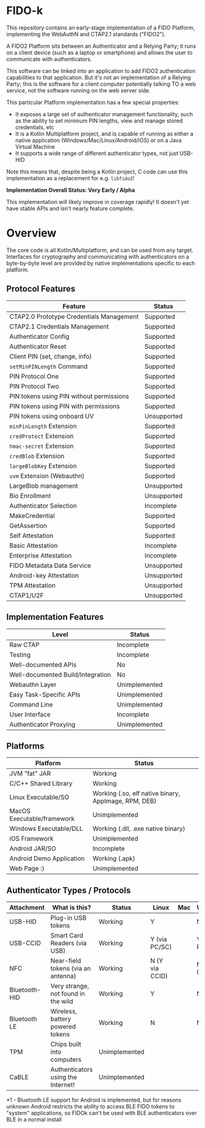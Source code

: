 FIDO-k
======

This repository contains an early-stage implementation of a FIDO Platform, implementing the
WebAuthN and CTAP2.1 standards ("FIDO2").

A FIDO2 Platform sits between an Authenticator and a Relying Party; it runs on a client
device (such as a laptop or smartphone) and allows the user to communicate with
authenticators.

This software can be linked into an application to add FIDO2 authentication capabilities
to that application. But it's not an implementation of a Relying Party; this is the
software for a client computer potentially talking TO a web service, not the software
running on the web server side.

This particular Platform implementation has a few special properties:

- It exposes a large set of authenticator management functionality, such as the ability
  to set minimum PIN lengths, view and manage stored credentials, etc
- It is a Kotlin Multiplatform project, and is capable of running as either a native
  application (Windows/Mac/Linux/Android/iOS) or on a Java Virtual Machine
- It supports a wide range of different authenticator types, not just USB-HID

Note this means that, despite being a Kotlin project, C code can use this
implementation as a replacement for e.g. `libfido2`!

**Implementation Overall Status: Very Early / Alpha**

This implementation will likely improve in coverage rapidly! It doesn't yet have stable
APIs and isn't nearly feature complete.

# Overview

The core code is all Kotlin/Multiplatform, and can be used from any target. Interfaces
for cryptography and communicating with authenticators on a byte-by-byte level are
provided by native implementations specific to each platform.

## Protocol Features

| Feature                                  | Status      |
|------------------------------------------|-------------|
| CTAP2.0 Prototype Credentials Management | Supported   |
| CTAP2.1 Credentials Management           | Supported   |
| Authenticator Config                     | Supported   |
| Authenticator Reset                      | Supported   |
| Client PIN (set, change, info)           | Supported   |
| `setMinPINLength` Command                | Supported   |
| PIN Protocol One                         | Supported   |
| PIN Protocol Two                         | Supported   |
| PIN tokens using PIN without permissions | Supported   |
| PIN tokens using PIN with permissions    | Supported   |
| PIN tokens using onboard UV              | Unsupported |
| `minPinLength` Extension                 | Supported   |
| `credProtect` Extension                  | Supported   |
| `hmac-secret` Extension                  | Supported   |
| `credBlob` Extension                     | Supported   |
| `largeBlobKey` Extension                 | Supported   |
| `uvm` Extension (Webauthn)               | Supported   |
| LargeBlob management                     | Unsupported |
| Bio Enrollment                           | Unsupported |
| Authenticator Selection                  | Incomplete  |
| MakeCredential                           | Supported   |
| GetAssertion                             | Supported   |
| Self Attestation                         | Supported   |
| Basic Attestation                        | Incomplete  |
| Enterprise Attestation                   | Incomplete  |
| FIDO Metadata Data Service               | Unsupported |
| Android-key Attestation                  | Unsupported |
| TPM Attestation                          | Unsupported |
| CTAP1/U2F                                | Unsupported |

## Implementation Features

| Level                             | Status        |
|-----------------------------------|---------------|
| Raw CTAP                          | Incomplete    |
| Testing                           | Incomplete    |
| Well-documented APIs              | No            |
| Well-documented Build/Integration | No            |
| Webauthn Layer                    | Unimplemented |
| Easy Task-Specific APIs           | Unimplemented |
| Command Line                      | Unimplemented |
| User Interface                    | Incomplete    |
| Authenticator Proxying            | Unimplemented |

## Platforms

| Platform                   | Status                                               |
|----------------------------|------------------------------------------------------|
| JVM "fat" JAR              | Working                                              |
| C/C++ Shared Library       | Working                                              |
| Linux Executable/SO        | Working (.so, elf native binary, AppImage, RPM, DEB) |
| MacOS Executable/framework | Unimplemented                                        |
| Windows Executable/DLL     | Working (.dll, .exe native binary)                   |
| iOS Framework              | Unimplemented                                        |
| Android JAR/SO             | Incomplete                                           |
| Android Demo Application   | Working (.apk)                                       |
| Web Page :)                | Unimplemented                                        |

## Authenticator Types / Protocols

| Attachment    | What is this?                       | Status        | Linux          | Mac | Windows        | JVM       | Android    | iOS |
|---------------|-------------------------------------|---------------|----------------|-----|----------------|-----------|------------|-----|
| USB-HID       | Plug-in USB tokens                  | Working       | Y              |     | N              | As Native | Y          |     |
| USB-CCID      | Smart Card Readers (via USB)        | Working       | Y (via PC/SC)  |     | Y (via PC/SC)  | As Native | N          |     |
| NFC           | Near-field tokens (via an antenna)  | Working       | N (Y via CCID) |     | N (Y via CCID) | As Native | Y          |     |
| Bluetooth-HID | Very strange, not found in the wild | Working       | Y              |     | N              | As Native | N (and *1) |     |
| Bluetooth LE  | Wireless, battery powered tokens    | Working       | N              |     | N              | Y         | *1         |     |
| TPM           | Chips built into computers          | Unimplemented |                |     |                |           |            |     |
| CaBLE         | Authenticators using the Internet!  | Unimplemented |                |     |                |           |            |     |

*1 - Bluetooth LE support for Android is implemented, but for reasons unknown Android restricts the ability to access BLE FIDO
     tokens to "system" applications, so FIDOk can't be used with BLE authenticators over BLE in a normal install
